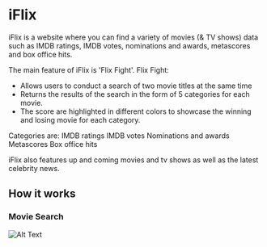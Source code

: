 # iFlix 

iFlix is a website where you can find a variety of movies (& TV shows) data such as IMDB ratings, IMDB votes, nominations and awards, metascores and box office hits.

The main feature of iFlix is 'Flix Fight'. 
Flix Fight:
- Allows users to conduct a search of two movie titles at the same time
- Returns the results of the search in the form of 5 categories for each movie.
- The score are highlighted in different colors to showcase the winning and losing movie for each category.

Categories are: 
 IMDB ratings
 IMDB votes
 Nominations and awards
 Metascores 
 Box office hits

iFlix also features up and coming movies and tv shows as well as the latest celebrity news.


## How it works

### Movie Search

![Alt Text](https://i.imgur.com/uw113BL.gif)

<!-- ![alt text](https://github.com/adam-p/markdown-here/raw/master/src/common/img/iiflix-top-search-gif.gif.png "Movie Info Search" -->

